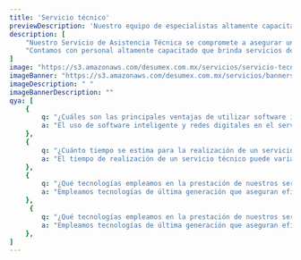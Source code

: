 ```yaml
---
title: 'Servicio técnico'
previewDescription: 'Nuestro equipo de especialistas altamente capacitados y experimentados está listo para brindarle una amplia gama de servicios, desde el mantenimiento preventivo hasta reparaciones rápidas y efectivas.'
description: [
    "Nuestro Servicio de Asistencia Técnica se compromete a asegurar un rendimiento óptimo de sus equipos. ", 
    "Contamos con personal altamente capacitado que brinda servicios de mantenimiento, reparación y calibración de herramientas industriales.",
]
image: "https://s3.amazonaws.com/desumex.com.mx/servicios/servicio-tecnico.jpg"
imageBanner: "https://s3.amazonaws.com/desumex.com.mx/servicios/banners/servicio-tecnico.jpg"
imageDescription: " "
imageBannerDescription: ""
qya: [
    {
        q: "¿Cuáles son las principales ventajas de utilizar software inteligente y redes digitales en el servicio técnico de herramientas industriales?",
        a: "El uso de software inteligente y redes digitales en el servicio técnico permite un monitoreo en tiempo real, diagnósticos precisos y la posibilidad de realizar ajustes y actualizaciones de forma remota, mejorando la eficiencia y reduciendo el tiempo de inactividad.",
    },
    {
        q: "¿Cuánto tiempo se estima para la realización de un servicio técnico?",
        a: "El tiempo de realización de un servicio técnico puede variar según el tipo de servicio y la complejidad del problema a resolver. Pero siempre nos comprometemos a minimizar tiempos de inactividad, asegurando que sus operaciones se mantengan eficientes",
    },
    {
        q: "¿Qué tecnologías empleamos en la prestación de nuestros servicios?",
        a: "Empleamos tecnologías de última generación que aseguran eficiencia y precisión. Utilizamos equipos especializados respaldados por avances tecnológicos para garantizar un servicio técnico de alta calidad y resultados óptimos para nuestros clientes.",
    },
     {
        q: "¿Qué tecnologías empleamos en la prestación de nuestros servicios?",
        a: "Empleamos tecnologías de última generación que aseguran eficiencia y precisión. Utilizamos equipos especializados respaldados por avances tecnológicos para garantizar un servicio técnico de alta calidad y resultados óptimos para nuestros clientes.",
    },
]
---
```

